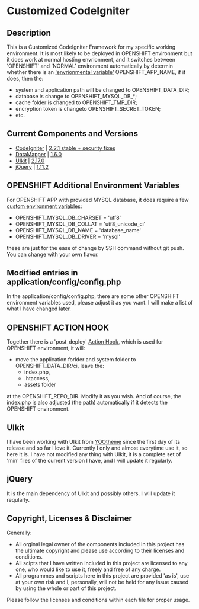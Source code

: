 # Customized CodeIgniter
## Description
This is a Customized CodeIgniter Framework for my specific working environment. It is most likely to be deployed in OPENSHIFT environment but it does work at normal hosting envrionment, and it switches between 'OPENSHIFT' and 'NORMAL' environment automatically by determin whether there is an ['envrionmental variable'](https://developers.openshift.com/en/managing-environment-variables.html) OPENSHIFT_APP_NAME, if it does, then the:
* system and application path will be changed to OPENSHIFT_DATA_DIR;
* database is change to OPENSHIFT_MYSQL_DB_*;
* cache folder is changed to OPENSHIFT_TMP_DIR;
* encryption token is changeto OPENSHIFT_SECRET_TOKEN;
* etc.

## Current Components and Versions
* [CodeIgniter](https://github.com/bcit-ci/CodeIgniter) | [2.2.1 stable + security fixes](https://github.com/bcit-ci/CodeIgniter/tree/2.2-stable)
* [DataMapper](http://stensi.com/datamapper/index.html) | [1.6.0](http://stensi.com/datamapper/pages/download.html)
* [UIkit](http://getuikit.com) | [2.17.0](https://github.com/uikit/uikit/releases/download/v2.17.0/uikit-2.17.0.zip)
* [jQuery](http://jquery.com/) | [1.11.2](http://jquery.com/download/)

## OPENSHIFT Additional Environment Variables
For OPENSHIFT APP with provided MYSQL database, it does require a few [custom environment variables](https://developers.openshift.com/en/managing-environment-variables.html#custom-variables):
* OPENSHIFT_MYSQL_DB_CHARSET = 'utf8'
* OPENSHIFT_MYSQL_DB_COLLAT = 'utf8_unicode_ci'
* OPENSHIFT_MYSQL_DB_NAME = 'database_name'
* OPENSHIFT_MYSQL_DB_DRIVER = 'mysql'

these are just for the ease of change by SSH command without git push. You can change with your own flavor.

## Modified entries in application/config/config.php
In the application/config/config.php, there are some other OPENSHIFT environment variables used, please adjust it as you want. I will make a list of what I have changed later.

## OPENSHIFT ACTION HOOK
Together there is a 'post_deploy' [Action Hook](https://developers.openshift.com/en/managing-action-hooks.html), which is used for OPENSHIFT environment, it will:
* move the application forlder and system folder to OPENSHIFT_DATA_DIR/ci, leave the:
  * index.php,
  * .htaccess,
  * assets folder

at the OPENSHIFT_REPO_DIR. Modify it as you wish. And of course, the index.php is also adjusted (the path) automatically if it detects the OPENSHIFT environment.

## UIkit
I have been working with UIkit from [YOOtheme](http://yootheme.com) since the first day of its release and so far I love it. Currently I only and almost everytime use it, so here it is. I have not modified any thing with UIkit, it is a complete set of 'min' files of the current version I have, and I will update it regularly.

## jQuery
It is the main dependency of UIkit and possibly others. I will update it reqularly.

## Copyright, Licenses & Disclaimer
Generally:
* All orginal legal owner of the components included in this project has the ultimate copyright and please use according to their licenses and conditions.
* All scipts that I have written included in this project are licensed to any one, who would like to use it, freely and free of any charge.
* All programmes and scripts here in this project are provided 'as is', use at your own risk and I, personally, will not be held for any issue caused by using the whole or part of this project.

Please follow the licenses and conditions within each file for proper usage.